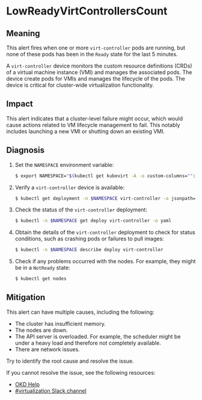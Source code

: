 # LowReadyVirtControllersCount

## Meaning

This alert fires when one or more `virt-controller` pods are running, but none
of these pods has been in the `Ready` state for the last 5 minutes.

A `virt-controller` device monitors the custom resource definitions (CRDs) of a
virtual machine instance (VMI) and manages the associated pods. The device
create pods for VMIs and manages the lifecycle of the pods. The device is
critical for cluster-wide virtualization functionality.

## Impact

This alert indicates that a cluster-level failure might occur, which would cause
actions related to VM lifecycle management to fail. This notably includes
launching a new VMI or shutting down an existing VMI.

## Diagnosis

1. Set the `NAMESPACE` environment variable:

   ```bash
   $ export NAMESPACE="$(kubectl get kubevirt -A -o custom-columns="":.metadata.namespace)"
   ```

2. Verify a `virt-controller` device is available:

   ```bash
   $ kubectl get deployment -n $NAMESPACE virt-controller -o jsonpath='{.status.readyReplicas}'
   ```

3. Check the status of the `virt-controller` deployment:

   ```bash
   $ kubectl -n $NAMESPACE get deploy virt-controller -o yaml
   ```

4. Obtain the details of the `virt-controller` deployment to check for status
conditions, such as crashing pods or failures to pull images:

   ```bash
   $ kubectl -n $NAMESPACE describe deploy virt-controller
   ```

5. Check if any problems occurred with the nodes. For example, they might be in
a `NotReady` state:

   ```bash
   $ kubectl get nodes
   ```

## Mitigation

This alert can have multiple causes, including the following:

- The cluster has insufficient memory.
- The nodes are down.
- The API server is overloaded. For example, the scheduler might be under a
heavy load and therefore not completely available.
- There are network issues.

Try to identify the root cause and resolve the issue.

<!--DS: If you cannot resolve the issue, log in to the
link:https://access.redhat.com[Customer Portal] and open a support case,
attaching the artifacts gathered during the diagnosis procedure.-->
<!--USstart-->
If you cannot resolve the issue, see the following resources:

- [OKD Help](https://okd.io/docs/community/help/)
- [#virtualization Slack channel](https://kubernetes.slack.com/channels/virtualization)
<!--USend-->
